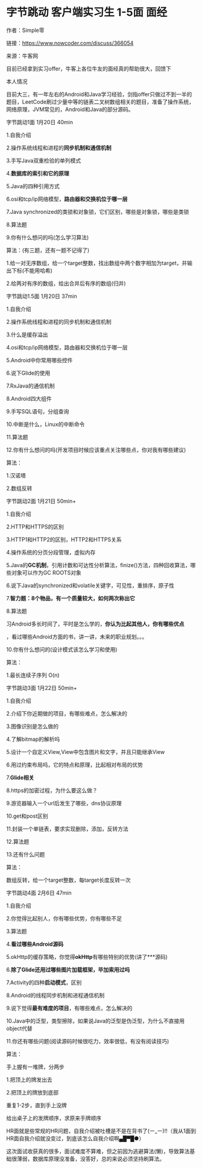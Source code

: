 # 字节跳动 客户端实习生 1-5面 面经

作者：Simple零

链接：https://www.nowcoder.com/discuss/366054

来源：牛客网



目前已经拿到实习offer，牛客上各位牛友的面经真的帮助很大，回馈下



本人情况

目前大三，有一年左右的Android和Java学习经验，剑指offer只做过不到一半的题目，LeetCode刷过少量中等的链表二叉树数组相关的题目，准备了操作系统，网络原理，JVM常见的，Android和Java的部分源码。



字节跳动1面 1月20日 40min

1.自我介绍

2.操作系统线程和进程的**同步机制和通信机制**

3.手写Java双重检验的单列模式

4.**数据库的索引和它的原理**

5.Java的四种引用方式

6.osi和tcp/ip网络模型，**路由器和交换机位于哪一层**

7.Java synchronized的类锁和对象锁，它们区别，哪些是对象锁，哪些是类锁

8.算法题

9.你有什么想问的吗(怎么学习算法)

算法：(有三题，还有一题不记得了)

1.给一对无序数组，给一个target整数，找出数组中两个数字相加为target，并输出下标(不能用哈希)

2.给两对有序的数组，给出合并后有序的数组(归并)



字节跳动1.5面 1月20日 37min

1.自我介绍

2.操作系统线程和进程的同步机制和通信机制

3.什么是缓存溢出

4.osi和tcp/ip网络模型，路由器和交换机位于哪一层

5.Android中你常用哪些控件

6.说下Glide的使用

7.RxJava的通信机制

8.Android四大组件

9.手写SQL语句，分组查询

10.中断是什么，Linux的中断命令

11.算法题

12.你有什么想问的吗(开发项目时候应该重点关注哪些点，你对我有哪些建议)

算法：

1.汉诺塔

2.数组反转



字节跳动2面 1月21日 50min+

1.自我介绍

2.HTTP和HTTPS的区别

3.HTTP1和HTTP2的区别，HTTP2和HTTPS关系

4.操作系统的分页分段管理，虚拟内存

5.Java的**GC机制**，引用计数和可达性分析算法，finize()方法，四种回收算法，哪些对象可以作为GC ROOTS对象

6.说下Java的synchronized和volatile关键字，可见性，重排序，原子性

7.**智力题：8个物品，有一个质量较大，如何两次称出它**

8.算法题

习Android多长时间了，平时是怎么学的，**你认为比起其他人，你有哪些优点**

，看过哪些Android方面的书，讲一讲，未来的职业规划。。。

10.你有什么想问的(设计模式该怎么学习和使用)

算法：

1.最长连续子序列 O(n)



字节跳动3面 1月22日 50min+

1.自我介绍

2.介绍下你近期做的项目，有哪些难点，怎么解决的

3.图像识别是怎么做的

4.了解bitmap的解析吗

5.设计一个自定义View,View中包含图片和文字，并且只能继承View

6.用过约束布局吗，它的特点和原理，比起相对布局的优势

7.**Glide相关**

8.https的加密过程，为什么要这么做？

9.游览器输入一个url后发生了哪些，dns协议原理

10.get和post区别

11.封装一个单链表，要求实现删除，添加，反转方法

12.算法题

13.还有什么问题

算法：

数组反转，给一个target整数，每target长度反转一次



字节跳动4面 2月6日 47min

1.自我介绍

2.你觉得比起别人，你有哪些优势，你有哪些不足

3.算法题

4.**看过哪些Android源码**

5.okHttp的缓存策略，你觉得**okHttp**有哪些特别的优势(讲了\*\*\*源码)

6.**除了Glide还用过哪些图片加载框架，毕加索用过吗**

7.Activity的四种**启动模式**，区别

8.Android的线程同步机制和进程通信机制

9.说下觉得**最有难度的项目**，有哪些难点，怎么解决的

10.Java中的泛型，类型擦除，如果说Java的泛型是伪泛型，为什么不直接用object代替

11.你还有哪些问题(阅读源码时候很吃力，效率很低，有没有阅读技巧)

算法：

手上握有一堆牌，分两步

1.把顶上的牌发出去

2.把顶上的牌放到底部

重复1-2步，直到手上没牌

给出桌子上的发牌顺序，求原来手牌顺序



HR面就是些常规的HR问题，自我介绍被吐槽是不是在背书了(ー\_ー)!!（我从1面到HR面自我介绍就没变过，到底该怎么自我介绍啊▄█▀█●）

这次面试收获真的很多，面试难度不算难，但之前因为逃避算法(懒)，导致算法基础很薄弱，数据库原理没准备，没答好，总的来说必须坚持刷算法。
